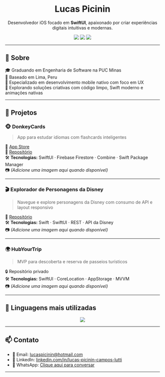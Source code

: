 <h1 align="center">Lucas Picinin</h1>

<p align="center">
  Desenvolvedor iOS focado em <strong>SwiftUI</strong>, apaixonado por criar experiências digitais intuitivas e modernas.
</p>

<p align="center">
  <a href="https://www.linkedin.com/in/lucas-picinin-campos-lutti-504219227/"><img src="https://img.shields.io/badge/LinkedIn-Lucas_Picinin-blue?style=flat-square&logo=linkedin"></a>
  <a href="mailto:lucaspicinin@hotmail.com"><img src="https://img.shields.io/badge/Email-Lucaspicinin@hotmail.com-red?style=flat-square&logo=gmail"></a>
  <a href="https://wa.me/5531995193110"><img src="https://img.shields.io/badge/WhatsApp-Contato-green?style=flat-square&logo=whatsapp"></a>
</p>

---

## 🚀 Sobre

🎓 Graduando em Engenharia de Software na PUC Minas  
📍 Baseado em Lima, Peru  
📱 Especializado em desenvolvimento mobile nativo com foco em UX  
🧠 Explorando soluções criativas com código limpo, Swift moderno e animações nativas

---

## 🧩 Projetos

### 🐵 DonkeyCards
> App para estudar idiomas com flashcards inteligentes

🔗 [App Store](https://apps.apple.com/pe/app/donkeycards/id6744418608?l=en-GB)  
📂 [Repositório](https://github.com/Lucas-Lutti/DonkeyCards-iOS)  
🛠 **Tecnologias:** SwiftUI · Firebase Firestore · Combine · Swift Package Manager  
📷 *(Adicione uma imagem aqui quando disponível)*

---

### 🎬 Explorador de Personagens da Disney
> Navegue e explore personagens da Disney com consumo de API e layout responsivo

📂 [Repositório](https://github.com/Lucas-Lutti/DisneyCharactersProject)  
🛠 **Tecnologias:** Swift · SwiftUI · REST · API da Disney  
📷 *(Adicione uma imagem aqui quando disponível)*

---

### 🌍 HubYourTrip
> MVP para descoberta e reserva de passeios turísticos

🔒 Repositório privado  
🛠 **Tecnologias:** SwiftUI · CoreLocation · AppStorage · MVVM  
📷 *(Adicione uma imagem aqui quando disponível)*

---

## 🧠 Linguagens mais utilizadas

<p align="center">
  <img src="https://github-readme-stats.vercel.app/api/top-langs/?username=Lucas-Lutti&layout=compact&theme=gradient" />
</p>

---

## 📫 Contato

- 📧 Email: [lucaspicinin@hotmail.com](mailto:lucaspicinin@hotmail.com)  
- 💼 LinkedIn: [linkedin.com/in/lucas-picinin-campos-lutti](https://www.linkedin.com/in/lucas-picinin-campos-lutti-504219227/)  
- 📱 WhatsApp: [Clique aqui para conversar](https://wa.me/5531995193110)

---
